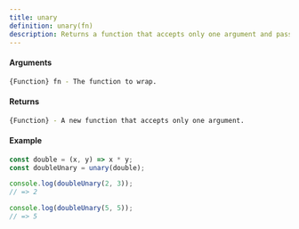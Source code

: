 ```yaml
---
title: unary
definition: unary(fn)
description: Returns a function that accepts only one argument and passes it to the original function.
---
```



#### Arguments


```bash
{Function} fn - The function to wrap.
```


#### Returns


```bash
{Function} - A new function that accepts only one argument.
```


#### Example


```ts
const double = (x, y) => x * y;
const doubleUnary = unary(double);

console.log(doubleUnary(2, 3));
// => 2

console.log(doubleUnary(5, 5));
// => 5
```